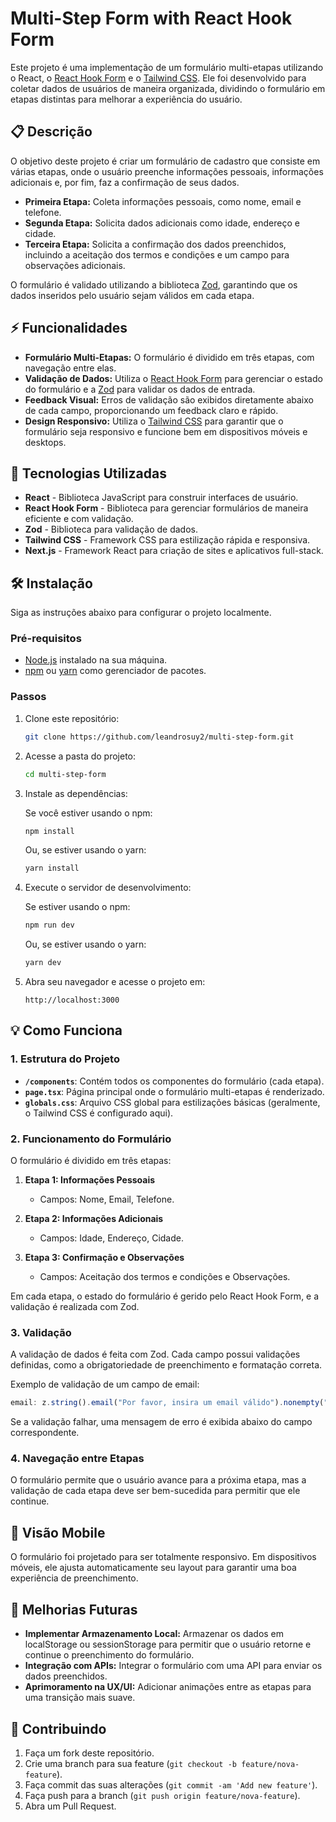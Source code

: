 # Multi-Step Form with React Hook Form

Este projeto é uma implementação de um formulário multi-etapas utilizando o React, o [React Hook Form](https://react-hook-form.com/) e o [Tailwind CSS](https://tailwindcss.com/). Ele foi desenvolvido para coletar dados de usuários de maneira organizada, dividindo o formulário em etapas distintas para melhorar a experiência do usuário.

## 📋 Descrição

O objetivo deste projeto é criar um formulário de cadastro que consiste em várias etapas, onde o usuário preenche informações pessoais, informações adicionais e, por fim, faz a confirmação de seus dados. 

- **Primeira Etapa:** Coleta informações pessoais, como nome, email e telefone.
- **Segunda Etapa:** Solicita dados adicionais como idade, endereço e cidade.
- **Terceira Etapa:** Solicita a confirmação dos dados preenchidos, incluindo a aceitação dos termos e condições e um campo para observações adicionais.

O formulário é validado utilizando a biblioteca [Zod](https://zod.dev/), garantindo que os dados inseridos pelo usuário sejam válidos em cada etapa.

## ⚡ Funcionalidades

- **Formulário Multi-Etapas:** O formulário é dividido em três etapas, com navegação entre elas.
- **Validação de Dados:** Utiliza o [React Hook Form](https://react-hook-form.com/) para gerenciar o estado do formulário e a [Zod](https://zod.dev/) para validar os dados de entrada.
- **Feedback Visual:** Erros de validação são exibidos diretamente abaixo de cada campo, proporcionando um feedback claro e rápido.
- **Design Responsivo:** Utiliza o [Tailwind CSS](https://tailwindcss.com/) para garantir que o formulário seja responsivo e funcione bem em dispositivos móveis e desktops.

## 🚀 Tecnologias Utilizadas

- **React** - Biblioteca JavaScript para construir interfaces de usuário.
- **React Hook Form** - Biblioteca para gerenciar formulários de maneira eficiente e com validação.
- **Zod** - Biblioteca para validação de dados.
- **Tailwind CSS** - Framework CSS para estilização rápida e responsiva.
- **Next.js** - Framework React para criação de sites e aplicativos full-stack.

## 🛠️ Instalação

Siga as instruções abaixo para configurar o projeto localmente.

### Pré-requisitos

- [Node.js](https://nodejs.org/) instalado na sua máquina.
- [npm](https://www.npmjs.com/) ou [yarn](https://yarnpkg.com/) como gerenciador de pacotes.

### Passos

1. Clone este repositório:

   ```bash
   git clone https://github.com/leandrosuy2/multi-step-form.git
   ```

2. Acesse a pasta do projeto:

   ```bash
   cd multi-step-form
   ```

3. Instale as dependências:

   Se você estiver usando o npm:

   ```bash
   npm install
   ```

   Ou, se estiver usando o yarn:

   ```bash
   yarn install
   ```

4. Execute o servidor de desenvolvimento:

   Se estiver usando o npm:

   ```bash
   npm run dev
   ```

   Ou, se estiver usando o yarn:

   ```bash
   yarn dev
   ```

5. Abra seu navegador e acesse o projeto em:

   ```
   http://localhost:3000
   ```

## 💡 Como Funciona

### 1. Estrutura do Projeto

- **`/components`**: Contém todos os componentes do formulário (cada etapa).
- **`page.tsx`**: Página principal onde o formulário multi-etapas é renderizado.
- **`globals.css`**: Arquivo CSS global para estilizações básicas (geralmente, o Tailwind CSS é configurado aqui).

### 2. Funcionamento do Formulário

O formulário é dividido em três etapas:

1. **Etapa 1: Informações Pessoais**
   - Campos: Nome, Email, Telefone.
   
2. **Etapa 2: Informações Adicionais**
   - Campos: Idade, Endereço, Cidade.
   
3. **Etapa 3: Confirmação e Observações**
   - Campos: Aceitação dos termos e condições e Observações.

Em cada etapa, o estado do formulário é gerido pelo React Hook Form, e a validação é realizada com Zod.

### 3. Validação

A validação de dados é feita com Zod. Cada campo possui validações definidas, como a obrigatoriedade de preenchimento e formatação correta.

Exemplo de validação de um campo de email:

```javascript
email: z.string().email("Por favor, insira um email válido").nonempty("O email é obrigatório."),
```

Se a validação falhar, uma mensagem de erro é exibida abaixo do campo correspondente.

### 4. Navegação entre Etapas

O formulário permite que o usuário avance para a próxima etapa, mas a validação de cada etapa deve ser bem-sucedida para permitir que ele continue.

## 📱 Visão Mobile

O formulário foi projetado para ser totalmente responsivo. Em dispositivos móveis, ele ajusta automaticamente seu layout para garantir uma boa experiência de preenchimento.

## 🚧 Melhorias Futuras

- **Implementar Armazenamento Local:** Armazenar os dados em localStorage ou sessionStorage para permitir que o usuário retorne e continue o preenchimento do formulário.
- **Integração com APIs:** Integrar o formulário com uma API para enviar os dados preenchidos.
- **Aprimoramento na UX/UI:** Adicionar animações entre as etapas para uma transição mais suave.

## 🤝 Contribuindo

1. Faça um fork deste repositório.
2. Crie uma branch para sua feature (`git checkout -b feature/nova-feature`).
3. Faça commit das suas alterações (`git commit -am 'Add new feature'`).
4. Faça push para a branch (`git push origin feature/nova-feature`).
5. Abra um Pull Request.